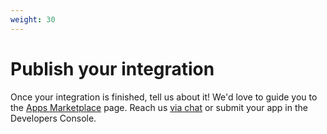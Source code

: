 ```yaml
---
weight: 30
---
```


# Publish your integration

Once your integration is finished, tell us about it! We'd love to guide you to the <a href="https://www.livechatinc.com/integrations/">Apps Marketplace</a> page. Reach us <a href="#" onclick="LC_API.open_chat_window();return false;">via chat</a> or submit your app in the Developers Console.